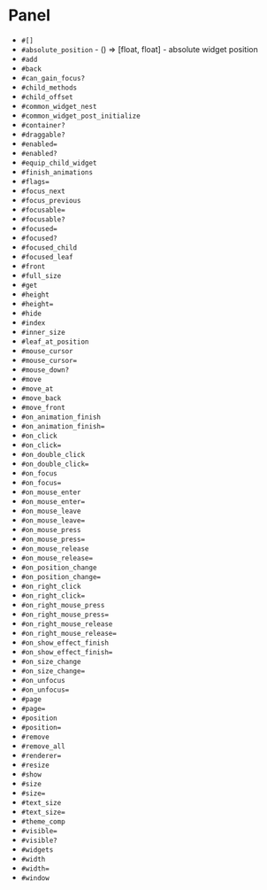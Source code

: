 Panel
===
- `#[]`
- `#absolute_position` - () => [float, float] - absolute widget position
- `#add`
- `#back`
- `#can_gain_focus?`
- `#child_methods`
- `#child_offset`
- `#common_widget_nest`
- `#common_widget_post_initialize`
- `#container?`
- `#draggable?`
- `#enabled=`
- `#enabled?`
- `#equip_child_widget`
- `#finish_animations`
- `#flags=`
- `#focus_next`
- `#focus_previous`
- `#focusable=`
- `#focusable?`
- `#focused=`
- `#focused?`
- `#focused_child`
- `#focused_leaf`
- `#front`
- `#full_size`
- `#get`
- `#height`
- `#height=`
- `#hide`
- `#index`
- `#inner_size`
- `#leaf_at_position`
- `#mouse_cursor`
- `#mouse_cursor=`
- `#mouse_down?`
- `#move`
- `#move_at`
- `#move_back`
- `#move_front`
- `#on_animation_finish`
- `#on_animation_finish=`
- `#on_click`
- `#on_click=`
- `#on_double_click`
- `#on_double_click=`
- `#on_focus`
- `#on_focus=`
- `#on_mouse_enter`
- `#on_mouse_enter=`
- `#on_mouse_leave`
- `#on_mouse_leave=`
- `#on_mouse_press`
- `#on_mouse_press=`
- `#on_mouse_release`
- `#on_mouse_release=`
- `#on_position_change`
- `#on_position_change=`
- `#on_right_click`
- `#on_right_click=`
- `#on_right_mouse_press`
- `#on_right_mouse_press=`
- `#on_right_mouse_release`
- `#on_right_mouse_release=`
- `#on_show_effect_finish`
- `#on_show_effect_finish=`
- `#on_size_change`
- `#on_size_change=`
- `#on_unfocus`
- `#on_unfocus=`
- `#page`
- `#page=`
- `#position`
- `#position=`
- `#remove`
- `#remove_all`
- `#renderer=`
- `#resize`
- `#show`
- `#size`
- `#size=`
- `#text_size`
- `#text_size=`
- `#theme_comp`
- `#visible=`
- `#visible?`
- `#widgets`
- `#width`
- `#width=`
- `#window`
